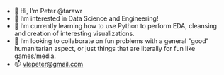 - 👋 Hi, I’m Peter @tarawr
- 👀 I’m interested in Data Science and Engineering!
- 🌱 I’m currently learning how to use Python to perform EDA, cleansing and creation of interesting visualizations.
- 💞️ I’m looking to collaborate on fun problems with a general "good" humanitarian aspect, or just things that are literally for fun like games/media.
- 📫 vlepeter@gmail.com
